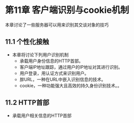 # 第11章 客户端识别与cookie机制
本章讨论了一些服务器可以用来识别其交谈对象的技巧
## 11.1 个性化接触
* 本章将讨论下列用户识别机制
    * 承载用户身份信息的HTTP首部。
    * 客户端IP地址跟踪，通过用户的IP地址对其进行识别。
    * 用户登录，用认证方式来识别用户。
    * 胖URL，一种在URL中嵌入识别信息的技术。
    * cookie，一种功能强大且高效的持久身份识别技术。。
## 11.2 HTTP首部
* 承载用户相关信息的HTTP首部

